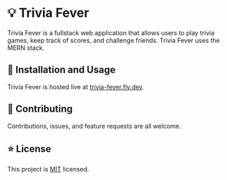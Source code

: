 # 💡 Trivia Fever

Trivia Fever is a fullstack web application that allows users to play trivia games, keep track of scores, and challenge friends. Trivia Fever uses the MERN stack.

## 🚀 Installation and Usage

Trivia Fever is hosted live at [trivia-fever.fly.dev](https://trivia-fever.fly.dev).

## 🤝 Contributing

Contributions, issues, and feature requests are all welcome.

## ⭐ License
This project is [MIT](https://github.com/mvmcgrath/Trivia-Fever/blob/main/LICENSE) licensed.